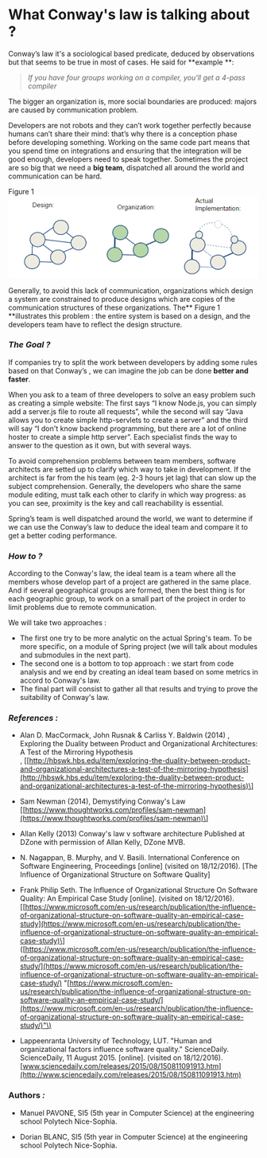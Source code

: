 # What Conway's law is talking about ?

Conway’s law it's a sociological based predicate, deduced by observations but that seems to be true in most of cases. He said for **example **:

> _If you have four groups working on a compiler, you'll get a 4-pass compiler_

The bigger an organization is, more social boundaries are produced: majors are caused by communication problem.

Developers are not robots and they can’t work together perfectly because humans can’t share their mind: that’s why there is a conception phase before developing something. Working on the same code part means that you spend time on integrations and ensuring that the integration will be good enough, developers need to speak together. Sometimes the project are so big that we need a **big team**, dispatched all around the world and communication can be hard.

Figure 1![](/assets/ConwaysLaw.png)

Generally, to avoid this lack of communication, organizations which design a system are constrained to produce designs which are copies of the communication structures of these organizations. The** Figure 1 **illustrates this problem : the entire system is based on a design, and the developers team have to reflect the design structure.

### _**The Goal ?**_

If companies try to split the work between developers by adding some rules based on that Conway’s , we can imagine the job can be done **better and faster**.

When you ask to a team of three developers to solve an easy problem such as creating a simple website: The first says “I know Node.js, you can simply add a server.js file to route all requests”, while the second will say “Java allows you to create simple http-servlets to create a server” and the third will say “I don't know backend programming, but there are a lot of online hoster to create a simple http server”. Each specialist finds the way to answer to the question as it own, but with several ways.

To avoid comprehension problems between team members, software architects are setted up to clarify which way to take in development. If the architect is far from the his team \(eg. 2-3 hours jet lag\) that can slow up the subject comprehension. Generally, the developers who share the same module editing, must talk each other to clarify in which way progress: as you can see, proximity is the key and call reachability is essential.

Spring’s team is well dispatched around the world, we want to determine if we can use the Conway’s law to deduce the ideal team and compare it to get a better coding performance.

### _**How to ?**_

According to the Conway's law, the ideal team is a team where all the members whose develop part of a project are gathered in the same place. And if several geographical groups are formed, then the best thing is for each geographic group, to work on a small part of the project in order to limit problems due to remote communication.

We will take two approaches :

* The first one try to be more analytic on the actual Spring's team. To be more specific, on a module of Spring project \(we will talk about modules and submodules in the next part\).
* The second one is a bottom to top approach : we start from code analysis and we end by creating an ideal team based on some metrics in accord to Conway's law.
* The final part will consist to gather all that results and trying to prove the suitability of Conway's law.

### _**References :**_

* Alan D. MacCormack, John Rusnak & Carliss Y. Baldwin \(2014\) , Exploring the Duality between Product and Organizational Architectures: A Test of the Mirroring Hypothesis  
  , \[[http://hbswk.hbs.edu/item/exploring-the-duality-between-product-and-organizational-architectures-a-test-of-the-mirroring-hypothesis](http://hbswk.hbs.edu/item/exploring-the-duality-between-product-and-organizational-architectures-a-test-of-the-mirroring-hypothesis)\]

* Sam Newman \(2014\), Demystifying Conway's Law \[[https://www.thoughtworks.com/profiles/sam-newman](https://www.thoughtworks.com/profiles/sam-newman)\]

* Allan Kelly \(2013\) Conway's law v software architecture Published at DZone with permission of Allan Kelly, DZone MVB.

* N. Nagappan, B. Murphy, and V. Basili. International Conference on Software Engineering, Proceedings \[online\] \(visited on 18/12/2016\). \[The Influence of Organizational Structure on Software Quality\]

* Frank Philip Seth. The Influence of Organizational Structure On Software Quality: An Empirical Case Study \[online\]. \(visited on 18/12/2016\). \[[https://www.microsoft.com/en-us/research/publication/the-influence-of-organizational-structure-on-software-quality-an-empirical-case-study](https://www.microsoft.com/en-us/research/publication/the-influence-of-organizational-structure-on-software-quality-an-empirical-case-study)\]  
  \([https://www.microsoft.com/en-us/research/publication/the-influence-of-organizational-structure-on-software-quality-an-empirical-case-study/](https://www.microsoft.com/en-us/research/publication/the-influence-of-organizational-structure-on-software-quality-an-empirical-case-study/) "[https://www.microsoft.com/en-us/research/publication/the-influence-of-organizational-structure-on-software-quality-an-empirical-case-study/](https://www.microsoft.com/en-us/research/publication/the-influence-of-organizational-structure-on-software-quality-an-empirical-case-study/)"\)

* Lappeenranta University of Technology, LUT. "Human and organizational factors influence software quality." ScienceDaily. ScienceDaily, 11 August 2015. \[online\]. \(visited on 18/12/2016\). [www.sciencedaily.com/releases/2015/08/150811091913.htm](http://www.sciencedaily.com/releases/2015/08/150811091913.htm)

### Authors _**:**_

* Manuel PAVONE, SI5 \(5th year in Computer Science\) at the engineering school Polytech Nice-Sophia.

* Dorian BLANC, SI5 \(5th year in Computer Science\) at the engineering school Polytech Nice-Sophia.



